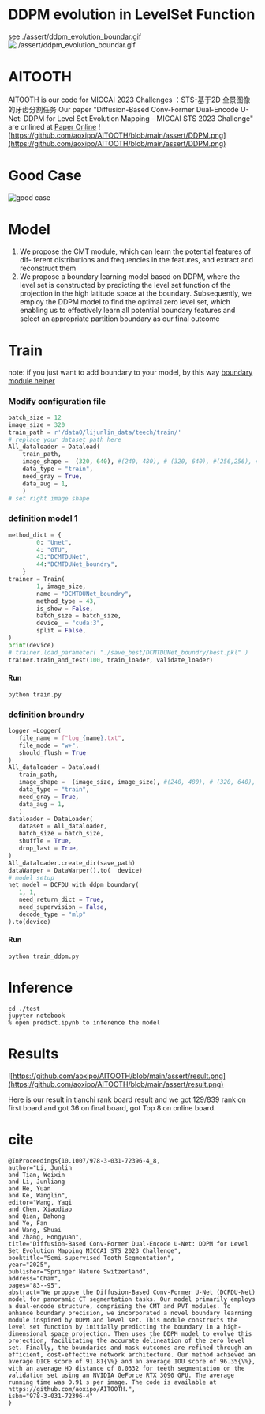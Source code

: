 # DDPM evolution in LevelSet Function
see [./assert/ddpm_evolution_boundar.gif](https://github.com/aoxipo/AITOOTH/blob/main/assert/ddpm_evolution_boundar.gif)
![./assert/ddpm_evolution_boundar.gif](https://github.com/aoxipo/AITOOTH/blob/main/assert/ddpm_evolution_boundar.gif)

# AITOOTH
AITOOTH is our code for MICCAI 2023 Challenges ：STS-基于2D 全景图像的牙齿分割任务
Our paper "Diffusion-Based Conv-Former Dual-Encode U-Net: DDPM for Level Set Evolution Mapping - MICCAI STS 2023 Challenge"
are onlined at [Paper Online](https://link.springer.com/chapter/10.1007/978-3-031-72396-4_8) 
![https://github.com/aoxipo/AITOOTH/blob/main/assert/DDPM.png](https://github.com/aoxipo/AITOOTH/blob/main/assert/DDPM.png)

# Good Case
![good case](https://github.com/aoxipo/AITOOTH/blob/main/assert/img1.png)

# Model

1. We propose the CMT module, which can learn the potential features of dif-
   ferent distributions and frequencies in the features, and extract and reconstruct
   them
2. We propose a boundary learning model based on DDPM, where the level
   set is constructed by predicting the level set function of the projection in the high
   latitude space at the boundary. Subsequently, we employ the DDPM model to
   find the optimal zero level set, which enabling us to effectively learn all potential
   boundary features and select an appropriate partition boundary as our final
   outcome

# Train
note: if you just want to add boundary to your model, by this way [boundary module helper](./boundry/README.md)
### Modify configuration file

```python
batch_size = 12
image_size = 320
train_path = r'/data0/lijunlin_data/teech/train/'
# replace your dataset path here
All_dataloader = Dataload(
    train_path, 
    image_shape =  (320, 640), #(240, 480), # (320, 640), #(256,256), #(320, 640),
    data_type = "train",
    need_gray = True,
    data_aug = 1,
    )
# set right image shape
```

### definition model 1 

```python
method_dict = {
        0: "Unet",
        4: "GTU",
        43:"DCMTDUNet",
       	44:"DCMTDUNet_boundry",
    }
trainer = Train( 
        1, image_size,
        name = "DCMTDUNet_boundry",
        method_type = 43,
        is_show = False,
        batch_size = batch_size,
        device_ = "cuda:3",
        split = False,
)
print(device)
# trainer.load_parameter( "./save_best/DCMTDUNet_boundry/best.pkl" )
trainer.train_and_test(100, train_loader, validate_loader)
```

#### Run 
```shell
python train.py
```

### definition broundry 

```python
logger =Logger( 
   file_name = f"log_{name}.txt", 
   file_mode = "w+", 
   should_flush = True
)
All_dataloader = Dataload(
   train_path, 
   image_shape =  (image_size, image_size), #(240, 480), # (320, 640), #(256,256), #(320, 640),
   data_type = "train",
   need_gray = True,
   data_aug = 1,
   )
dataloader = DataLoader(
   dataset = All_dataloader,
   batch_size = batch_size,
   shuffle = True,
   drop_last = True,
)
All_dataloader.create_dir(save_path)
dataWarper = DataWarper().to(  device)
# model setup
net_model = DCFDU_with_ddpm_boundary(
   1, 1, 
   need_return_dict = True,
   need_supervision = False,
   decode_type = "mlp"
).to(device)
```

#### Run 
```shell
python train_ddpm.py
```

# Inference

```shell
cd ./test
jupyter notebook
% open predict.ipynb to inference the model
```

# Results

![https://github.com/aoxipo/AITOOTH/blob/main/assert/result.png](https://github.com/aoxipo/AITOOTH/blob/main/assert/result.png)

Here is our result in tianchi rank board result and we got 129/839 rank on first board and got 36 on final board, got Top 8 on online board.

# cite 
```
@InProceedings{10.1007/978-3-031-72396-4_8,
author="Li, Junlin
and Tian, Weixin
and Li, Junliang
and He, Yuan
and Ke, Wanglin",
editor="Wang, Yaqi
and Chen, Xiaodiao
and Qian, Dahong
and Ye, Fan
and Wang, Shuai
and Zhang, Hongyuan",
title="Diffusion-Based Conv-Former Dual-Encode U-Net: DDPM for Level Set Evolution Mapping MICCAI STS 2023 Challenge",
booktitle="Semi-supervised Tooth Segmentation",
year="2025",
publisher="Springer Nature Switzerland",
address="Cham",
pages="83--95",
abstract="We propose the Diffusion-Based Conv-Former U-Net (DCFDU-Net) model for panoramic CT segmentation tasks. Our model primarily employs a dual-encode structure, comprising the CMT and PVT modules. To enhance boundary precision, we incorporated a novel boundary learning module inspired by DDPM and level set. This module constructs the level set function by initially predicting the boundary in a high-dimensional space projection. Then uses the DDPM model to evolve this projection, facilitating the accurate delineation of the zero level set. Finally, the boundaries and mask outcomes are refined through an efficient, cost-effective network architecture. Our method achieved an average DICE score of 91.81{\%} and an average IOU score of 96.35{\%}, with an average HD distance of 0.0332 for teeth segmentation on the validation set using an NVIDIA GeForce RTX 3090 GPU. The average running time was 0.91 s per image. The code is available at https://github.com/aoxipo/AITOOTH.",
isbn="978-3-031-72396-4"
}
```

